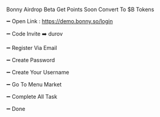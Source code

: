 Bonny Airdrop Beta Get Points Soon Convert To $B Tokens

➖️ Open Link : https://demo.bonny.so/login

➖️ Code Invite ➡️ durov

➖️ Register Via Email

➖️ Create Password

➖️ Create Your Username

➖️ Go To Menu Market

➖️ Complete All Task

➖️ Done
